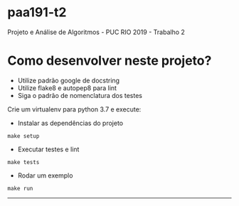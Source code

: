 # paa191-t2
Projeto e Análise de Algoritmos - PUC RIO 2019 - Trabalho 2

# Como desenvolver neste projeto?


- Utilize padrão google de docstring
- Utilize flake8 e autopep8 para lint
- Siga o padrão de nomenclatura dos testes


Crie um virtualenv para python 3.7 e execute:


- Instalar as dependências do projeto

```
make setup
```

- Executar testes e lint

```
make tests
```

- Rodar um exemplo

```
make run
```

---
